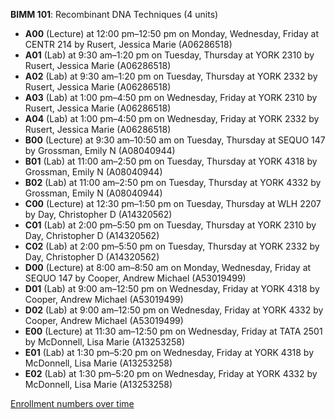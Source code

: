 **BIMM 101**: Recombinant DNA Techniques (4 units)

- **A00** (Lecture) at 12:00 pm–12:50 pm on Monday, Wednesday, Friday at CENTR 214 by Rusert, Jessica Marie (A06286518)
- **A01** (Lab) at 9:30 am–1:20 pm on Tuesday, Thursday at YORK 2310 by Rusert, Jessica Marie (A06286518)
- **A02** (Lab) at 9:30 am–1:20 pm on Tuesday, Thursday at YORK 2332 by Rusert, Jessica Marie (A06286518)
- **A03** (Lab) at 1:00 pm–4:50 pm on Wednesday, Friday at YORK 2310 by Rusert, Jessica Marie (A06286518)
- **A04** (Lab) at 1:00 pm–4:50 pm on Wednesday, Friday at YORK 2332 by Rusert, Jessica Marie (A06286518)
- **B00** (Lecture) at 9:30 am–10:50 am on Tuesday, Thursday at SEQUO 147 by Grossman, Emily N (A08040944)
- **B01** (Lab) at 11:00 am–2:50 pm on Tuesday, Thursday at YORK 4318 by Grossman, Emily N (A08040944)
- **B02** (Lab) at 11:00 am–2:50 pm on Tuesday, Thursday at YORK 4332 by Grossman, Emily N (A08040944)
- **C00** (Lecture) at 12:30 pm–1:50 pm on Tuesday, Thursday at WLH 2207 by Day, Christopher D (A14320562)
- **C01** (Lab) at 2:00 pm–5:50 pm on Tuesday, Thursday at YORK 2310 by Day, Christopher D (A14320562)
- **C02** (Lab) at 2:00 pm–5:50 pm on Tuesday, Thursday at YORK 2332 by Day, Christopher D (A14320562)
- **D00** (Lecture) at 8:00 am–8:50 am on Monday, Wednesday, Friday at SEQUO 147 by Cooper, Andrew Michael (A53019499)
- **D01** (Lab) at 9:00 am–12:50 pm on Wednesday, Friday at YORK 4318 by Cooper, Andrew Michael (A53019499)
- **D02** (Lab) at 9:00 am–12:50 pm on Wednesday, Friday at YORK 4332 by Cooper, Andrew Michael (A53019499)
- **E00** (Lecture) at 11:30 am–12:50 pm on Wednesday, Friday at TATA 2501 by McDonnell, Lisa Marie (A13253258)
- **E01** (Lab) at 1:30 pm–5:20 pm on Wednesday, Friday at YORK 4318 by McDonnell, Lisa Marie (A13253258)
- **E02** (Lab) at 1:30 pm–5:20 pm on Wednesday, Friday at YORK 4332 by McDonnell, Lisa Marie (A13253258)

[Enrollment numbers over time](./BIMM101.tsv)
